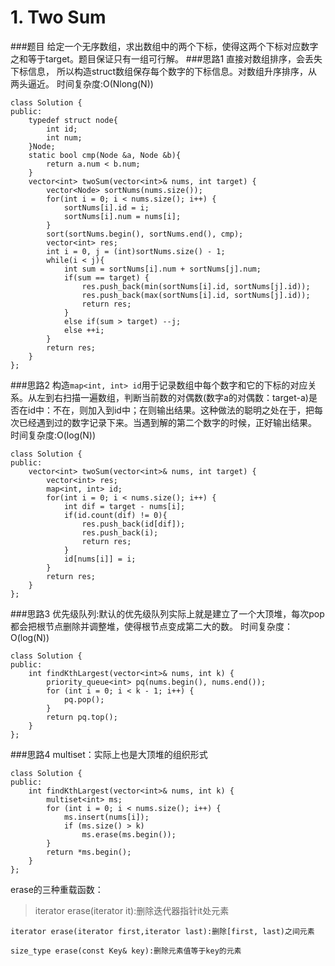 # 1. Two Sum
###题目
给定一个无序数组，求出数组中的两个下标，使得这两个下标对应数字之和等于target。题目保证只有一组可行解。
###思路1
直接对数组排序，会丢失下标信息， 所以构造struct数组保存每个数字的下标信息。对数组升序排序，从两头逼近。
时间复杂度:O(Nlong(N))
```
class Solution {
public:
    typedef struct node{
        int id;
        int num;
    }Node;
    static bool cmp(Node &a, Node &b){
        return a.num < b.num;
    }
    vector<int> twoSum(vector<int>& nums, int target) {
        vector<Node> sortNums(nums.size());
        for(int i = 0; i < nums.size(); i++) {
            sortNums[i].id = i;
            sortNums[i].num = nums[i];
        }
        sort(sortNums.begin(), sortNums.end(), cmp);
        vector<int> res;
        int i = 0, j = (int)sortNums.size() - 1;
        while(i < j){
            int sum = sortNums[i].num + sortNums[j].num;
            if(sum == target) {
                res.push_back(min(sortNums[i].id, sortNums[j].id));
                res.push_back(max(sortNums[i].id, sortNums[j].id));
                return res;
            }
            else if(sum > target) --j;
            else ++i;
        }
        return res;
    }
};
```
###思路2
构造`map<int, int> id`用于记录数组中每个数字和它的下标的对应关系。从左到右扫描一遍数组，判断当前数的对偶数(数字a的对偶数：target-a)是否在id中：不在，则加入到id中；在则输出结果。这种做法的聪明之处在于，把每次已经遇到过的数字记录下来。当遇到解的第二个数字的时候，正好输出结果。
时间复杂度:O(log(N)) 
```
class Solution {
public:
    vector<int> twoSum(vector<int>& nums, int target) {
        vector<int> res;
        map<int, int> id;
        for(int i = 0; i < nums.size(); i++) {
            int dif = target - nums[i];
            if(id.count(dif) != 0){
                res.push_back(id[dif]);
                res.push_back(i);
                return res;
            }
            id[nums[i]] = i;
        }
        return res;
    }
};
```
###思路3
优先级队列:默认的优先级队列实际上就是建立了一个大顶堆，每次pop都会把根节点删除并调整堆，使得根节点变成第二大的数。
时间复杂度：O(log(N))
```
class Solution {
public:
    int findKthLargest(vector<int>& nums, int k) {
        priority_queue<int> pq(nums.begin(), nums.end());
        for (int i = 0; i < k - 1; i++) {
            pq.pop();
        }
        return pq.top();
    }
};
```
###思路4
multiset：实际上也是大顶堆的组织形式
```
class Solution {
public:
    int findKthLargest(vector<int>& nums, int k) {
        multiset<int> ms;
        for (int i = 0; i < nums.size(); i++) {
            ms.insert(nums[i]);
            if (ms.size() > k)
                ms.erase(ms.begin());
        }
        return *ms.begin();
    }
};
```
erase的三种重载函数：
>   iterator erase(iterator it):删除迭代器指针it处元素

    iterator erase(iterator first,iterator last):删除[first, last)之间元素

    size_type erase(const Key& key):删除元素值等于key的元素
